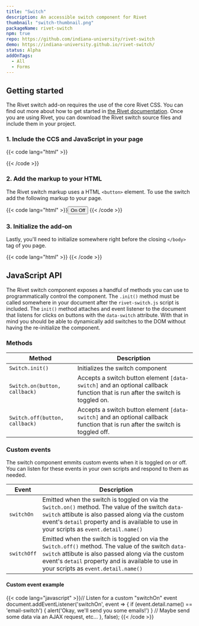 ```yaml
---
title: "Switch"
description: An accessible switch component for Rivet
thumbnail: "switch-thumbnail.png"
packageName: rivet-switch
npm: true
repo: https://github.com/indiana-university/rivet-switch
demo: https://indiana-university.github.io/rivet-switch/
status: Alpha
addOnTags:
  - All
  - Forms
---
```

## Getting started
The Rivet switch add-on requires the use of the core Rivet CSS. You can find out more about how to get started in [the Rivet documentation](https://rivet.iu.edu/components/). Once you are using Rivet, you can download the Rivet switch source files and include them in your project.

### 1. Include the CCS and JavaScript in your page
{{< code lang="html" >}}<link rel="stylesheet" href="dist/css/rivet-switch.min.css">
<script src="dist/js/rivet-switch.min.js"></script>
{{< /code >}}

### 2. Add the markup to your HTML
The Rivet switch markup uses a HTML `<button>` element. To use the switch add the following markup to your page.

{{< code lang="html" >}}<button class="rvt-switch" data-switch="email-switch" role="switch" aria-checked="false">
  <span class="rvt-switch__on">On</span>
  <span class="rvt-switch__off">Off</span>
</button>
{{< /code >}}

### 3. Initialize the add-on
Lastly, you'll need to initialize somewhere right before the closing `</body>` tag of you page.

{{< code lang="html" >}}<script>
  Switch.init();
</script>
{{< /code >}}

## JavaScript API
The Rivet switch component exposes a handful of methods you can use to programmatically control the component. The `.init()` method must be called somewhere in your document after the `rivet-switch.js` script is included. The `init()` method attaches and event listener to the document that listens for clicks on buttons with the `data-switch` attribute. With that in mind you should be able to dynamically add switches to the DOM without having the re-initialize the component.

### Methods

| Method| Description|
|--------------------------------------|-------------------------------------------------------------------------------------------------------------------------------------------------------------------|
| `Switch.init()` | Initializes the switch component |
| `Switch.on(button, callback)` | Accepts a switch button element `[data-switch]` and an optional callback function that is run after the switch is toggled on. |
| `Switch.off(button, callback)` | Accepts a switch button element `[data-switch]` and an optional callback function that is run after the switch is toggled off. |

### Custom events
The switch component emmits custom events when it is toggled on or off. You can listen for these events in your own scripts and respond to them as needed.

|Event|Description|
|----|------|
|`switchOn`|Emitted when the switch is toggled on via the `Switch.on()` method. The value of the switch `data-switch` attibute is also passed along via the custom event's `detail` property and is available to use in your scripts as `event.detail.name()`|
|`switchOff`|Emitted when the switch is toggled on via the `Switch.off()` method. The value of the switch `data-switch` attibute is also passed along via the custom event's `detail` property and is available to use in your scripts as `event.detail.name()`|

#### Custom event example
{{< code lang="javascript" >}}// Listen for a custom "switchOn" event
document.addEventListener('switchOn', event => {
  if (event.detail.name() == 'email-switch') {
    alert('Okay, we\'ll send you some emails!')
  }
  // Maybe send some data via an AJAX request, etc...
}, false);
{{< /code >}}

